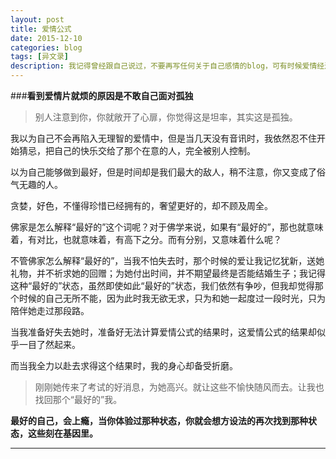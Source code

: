 ```yaml
---
layout: post
title: 爱情公式
date: 2015-12-10
categories: blog
tags: [异文录]
description: 我记得曾经跟自己说过，不要再写任何关于自己感情的blog，可有时候爱情经过与停留的时候，总是无法让我平静，而在这雾霾杀人的夜晚八点，实在找不到出口。
---
```


###**看到爱情片就烦的原因是不敢自己面对孤独**

>别人注意到你，你就敞开了心扉，你觉得这是坦率，其实这是孤独。

我以为自己不会再陷入无理智的爱情中，但是当几天没有音讯时，我依然忍不住开始猜忌，把自己的快乐交给了那个在意的人，完全被别人控制。

以为自己能够做到最好，但是时间却是我们最大的敌人，稍不注意，你又变成了俗气无趣的人。

贪婪，好色，不懂得珍惜已经拥有的，奢望更好的，却不顾及周全。

佛家是怎么解释“最好的”这个词呢？对于佛学来说，如果有“最好的”，那也就意味着，有对比，也就意味着，有高下之分。而有分别，又意味着什么呢？

不管佛家怎么解释“最好的”，当我不怕失去时，那个时候的爱让我记忆犹新，送她礼物，并不祈求她的回赠；为她付出时间，并不期望最终是否能结婚生子；我记得这种“最好的”状态，虽然即使如此“最好的”状态，我们依然有争吵，但我却觉得那个时候的自己无所不能，因为此时我无欲无求，只为和她一起度过一段时光，只为陪伴她走过那段路。

当我准备好失去她时，准备好无法计算爱情公式的结果时，这爱情公式的结果却似乎一目了然起来。

而当我全力以赴去求得这个结果时，我的身心却备受折磨。

>刚刚她传来了考试的好消息，为她高兴。就让这些不愉快随风而去。让我也找回那个“最好的”我。




**最好的自己，会上瘾，当你体验过那种状态，你就会想方设法的再次找到那种状态，这些刻在基因里。**

----


